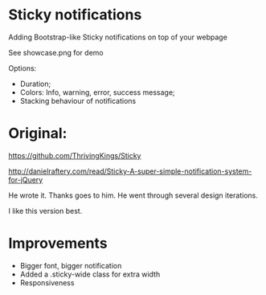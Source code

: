 # Sticky notifications
Adding Bootstrap-like Sticky notifications on top of your webpage

See showcase.png for demo

Options: 
* Duration;
* Colors: Info, warning, error, success message;
* Stacking behaviour of notifications

# Original: 

https://github.com/ThrivingKings/Sticky

http://danielraftery.com/read/Sticky-A-super-simple-notification-system-for-jQuery

He wrote it. Thanks goes to him. He went through several design iterations.

I like this version best.

# Improvements

* Bigger font, bigger notification
* Added a .sticky-wide class for extra width
* Responsiveness

